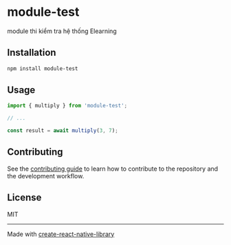 # module-test

module thi kiểm tra hệ thống Elearning

## Installation

```sh
npm install module-test
```

## Usage


```js
import { multiply } from 'module-test';

// ...

const result = await multiply(3, 7);
```


## Contributing

See the [contributing guide](CONTRIBUTING.md) to learn how to contribute to the repository and the development workflow.

## License

MIT

---

Made with [create-react-native-library](https://github.com/callstack/react-native-builder-bob)

